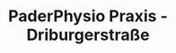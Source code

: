 ---
title: "PaderPhysio Praxis - Driburgerstraße"
url: /paderborn/paderphysio-praxis-driburgerstrasse/
shop: Massage
---